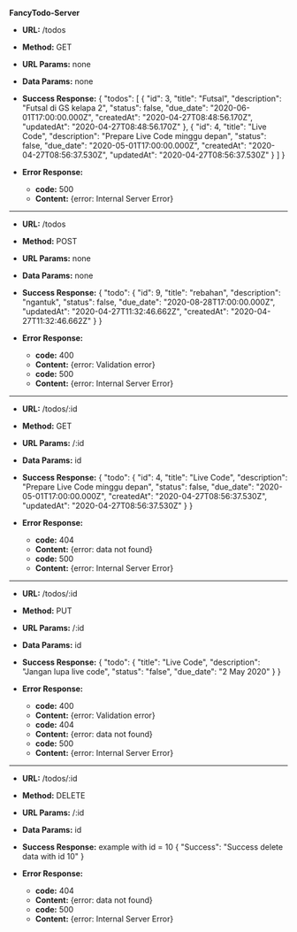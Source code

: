 **FancyTodo-Server**

* **URL:**
/todos

* **Method:**
GET

* **URL Params:**
none

* **Data Params:**
none

* **Success Response:**
{
  "todos": [
    {
      "id": 3,
      "title": "Futsal",
      "description": "Futsal di GS kelapa 2",
      "status": false,
      "due_date": "2020-06-01T17:00:00.000Z",
      "createdAt": "2020-04-27T08:48:56.170Z",
      "updatedAt": "2020-04-27T08:48:56.170Z"
    },
    {
      "id": 4,
      "title": "Live Code",
      "description": "Prepare Live Code minggu depan",
      "status": false,
      "due_date": "2020-05-01T17:00:00.000Z",
      "createdAt": "2020-04-27T08:56:37.530Z",
      "updatedAt": "2020-04-27T08:56:37.530Z"
    }
  ]
}

* **Error Response:**
  * **code:** 500 <br />
  * **Content:** {error: Internal Server Error}

--------------------------------------------------------------------------------------------------

* **URL:**
/todos

* **Method:**
POST

* **URL Params:**
none

* **Data Params:**
none

* **Success Response:**
{
  "todo": {
    "id": 9,
    "title": "rebahan",
    "description": "ngantuk",
    "status": false,
    "due_date": "2020-08-28T17:00:00.000Z",
    "updatedAt": "2020-04-27T11:32:46.662Z",
    "createdAt": "2020-04-27T11:32:46.662Z"
  }
}

* **Error Response:**
  * **code:** 400 <br />
  * **Content:** {error: Validation error}<br />
  * **code:** 500 <br />
  * **Content:** {error: Internal Server Error}

--------------------------------------------------------------------------------------------------

* **URL:**
/todos/:id

* **Method:**
GET

* **URL Params:**
/:id

* **Data Params:**
id

* **Success Response:**
{
  "todo": {
    "id": 4,
    "title": "Live Code",
    "description": "Prepare Live Code minggu depan",
    "status": false,
    "due_date": "2020-05-01T17:00:00.000Z",
    "createdAt": "2020-04-27T08:56:37.530Z",
    "updatedAt": "2020-04-27T08:56:37.530Z"
  }
}

* **Error Response:**
  * **code:** 404 <br />
  * **Content:** {error: data not found}<br />
  * **code:** 500 <br />
  * **Content:** {error: Internal Server Error}

----------------------------------------------------------------------------------------------------

* **URL:**
/todos/:id

* **Method:**
PUT

* **URL Params:**
/:id

* **Data Params:**
id

* **Success Response:**
{
  "todo": {
    "title": "Live Code",
    "description": "Jangan lupa live code",
    "status": "false",
    "due_date": "2 May 2020"
  }
}

* **Error Response:**
  * **code:** 400 <br />
  * **Content:** {error: Validation error}<br />
  * **code:** 404 <br />
  * **Content:** {error: data not found}<br />
  * **code:** 500 <br />
  * **Content:** {error: Internal Server Error}

----------------------------------------------------------------------------------------------------

  * **URL:**
/todos/:id

* **Method:**
DELETE

* **URL Params:**
/:id

* **Data Params:**
id

* **Success Response:**
example with id = 10
{
  "Success": "Success delete data with id 10"
}

* **Error Response:**
  * **code:** 404 <br />
  * **Content:** {error: data not found}<br />
  * **code:** 500 <br />
  * **Content:** {error: Internal Server Error}